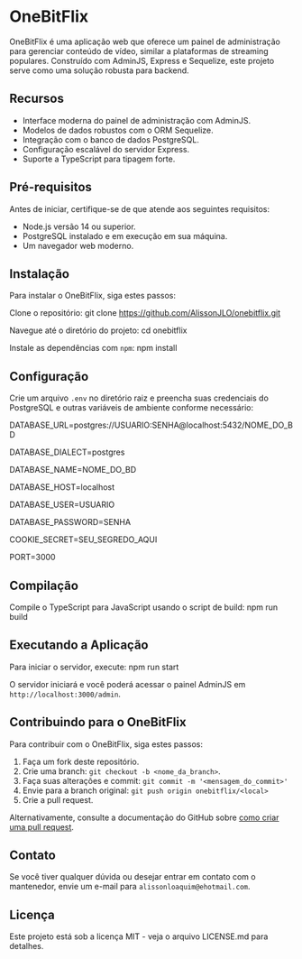 # OneBitFlix

OneBitFlix é uma aplicação web que oferece um painel de administração para gerenciar conteúdo de vídeo, similar a plataformas de streaming populares. Construído com AdminJS, Express e Sequelize, este projeto serve como uma solução robusta para backend.

## Recursos

- Interface moderna do painel de administração com AdminJS.
- Modelos de dados robustos com o ORM Sequelize.
- Integração com o banco de dados PostgreSQL.
- Configuração escalável do servidor Express.
- Suporte a TypeScript para tipagem forte.

## Pré-requisitos

Antes de iniciar, certifique-se de que atende aos seguintes requisitos:

- Node.js versão 14 ou superior.
- PostgreSQL instalado e em execução em sua máquina.
- Um navegador web moderno.

## Instalação

Para instalar o OneBitFlix, siga estes passos:

Clone o repositório: git clone https://github.com/AlissonJLO/onebitflix.git

Navegue até o diretório do projeto: cd onebitflix

Instale as dependências com `npm`: npm install


## Configuração

Crie um arquivo `.env` no diretório raiz e preencha suas credenciais do PostgreSQL e outras variáveis de ambiente conforme necessário:

DATABASE_URL=postgres://USUARIO:SENHA@localhost:5432/NOME_DO_BD

DATABASE_DIALECT=postgres

DATABASE_NAME=NOME_DO_BD

DATABASE_HOST=localhost

DATABASE_USER=USUARIO

DATABASE_PASSWORD=SENHA

COOKIE_SECRET=SEU_SEGREDO_AQUI

PORT=3000

## Compilação

Compile o TypeScript para JavaScript usando o script de build: npm run build

## Executando a Aplicação

Para iniciar o servidor, execute: npm run start

O servidor iniciará e você poderá acessar o painel AdminJS em `http://localhost:3000/admin`.

## Contribuindo para o OneBitFlix

Para contribuir com o OneBitFlix, siga estes passos:

1. Faça um fork deste repositório.
2. Crie uma branch: `git checkout -b <nome_da_branch>`.
3. Faça suas alterações e commit: `git commit -m '<mensagem_do_commit>'`
4. Envie para a branch original: `git push origin onebitflix/<local>`
5. Crie a pull request.

Alternativamente, consulte a documentação do GitHub sobre [como criar uma pull request](https://docs.github.com/pt/github/collaborating-with-issues-and-pull-requests/creating-a-pull-request).

## Contato

Se você tiver qualquer dúvida ou desejar entrar em contato com o mantenedor, envie um e-mail para `alissonloaquim@ehotmail.com`.

## Licença

Este projeto está sob a licença MIT - veja o arquivo LICENSE.md para detalhes.




